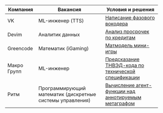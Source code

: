 
| Компания     | Вакансия                                                  | Условия и решения                                                     |
|--------------|-----------------------------------------------------------|-----------------------------------------------------------------------|
| VK           | ML-инженер (TTS)                                          | [Написание фазового вокодера](./vk_tts_marusia)                       |
| Devim        | Аналитик данных                                           | [Анализ просрочек по кредитам](./devim)                               |
| Greencode    | Математик (iGaming)                                       | [Матмодель мини-игры](./greencode)                                    |
| Макро Групп  | ML-инженер                                                | [Предсказание ТНВЭД-кода по технической спецификации](./macrogroup)   |
| Ритм         | Программирующий математик (дискретные системы управления) | [Вычисление агент-функции над аннотируемым метаграфом](./rythm)       |
